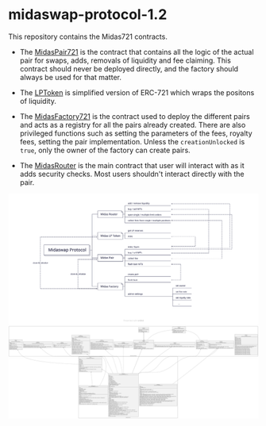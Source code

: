 # midaswap-protocol-1.2

This repository contains the Midas721 contracts.

- The [MidasPair721](./MidasPair721.sol) is the contract that contains all the logic of the actual pair for swaps, adds, removals of liquidity and fee claiming. This contract should never be deployed directly, and the factory should always be used for that matter.

- The [LPToken](./LPToken.sol) is simplified version of ERC-721 which wraps the positons of liquidity.

- The [MidasFactory721](./MidasFactory721.sol) is the contract used to deploy the different pairs and acts as a registry for all the pairs already created. There are also privileged functions such as setting the parameters of the fees, royalty fees, setting the pair implementation. Unless the `creationUnlocked` is `true`, only the owner of the factory can create pairs.

- The [MidasRouter](./MidasRouter.sol) is the main contract that user will interact with as it adds security checks. Most users shouldn't interact directly with the pair.

![midaswap-contracts-diagram_2](./diagram_2.svg)
![midaswap-contracts-diagram](./diagram.svg)
